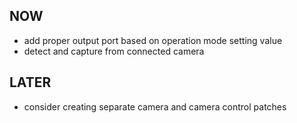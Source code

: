 
## NOW

* add proper output port based on operation mode setting value
* detect and capture from connected camera

## LATER

* consider creating separate camera and camera control patches
